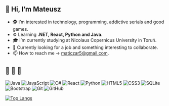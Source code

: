## 👋 Hi, I’m Mateusz
- 🕵️‍ I’m interested in technology, programming, addictive serials and good games.
- ⚙ Learning **.NET, React, Python and Java**.
- 🎓 I’m currently studying at Nicolaus Copernicus University in Toruń.
- 👀 Currently looking for a job and something interesting to collaborate.
- 📫 How to reach me -> maticzar5@gmail.com.



## 💞️ 💞️ 💞️

![Java](https://img.shields.io/badge/java%20-%23323330.svg?&style=for-the-badge&logo=java&logoColor=%23F7DF1E)
![JavaScript](https://img.shields.io/badge/javascript%20-%23323330.svg?&style=for-the-badge&logo=javascript&logoColor=%23F7DF1E)
![C#](https://img.shields.io/badge/c%23%20-%23239120.svg?&style=for-the-badge&logo=c-sharp&logoColor=white)
![React](https://img.shields.io/badge/react%20-%2320232a.svg?&style=for-the-badge&logo=react&logoColor=%2361DAFB)
![Python](https://img.shields.io/badge/python%20-%2314354C.svg?&style=for-the-badge&logo=python&logoColor=white)
![HTML5](https://img.shields.io/badge/html5%20-%23E34F26.svg?&style=for-the-badge&logo=html5&logoColor=white)
![CSS3](https://img.shields.io/badge/css3%20-%231572B6.svg?&style=for-the-badge&logo=css3&logoColor=white)
![SQLite](https://img.shields.io/badge/sqlite-%2307405e.svg?&style=for-the-badge&logo=sqlite&logoColor=white)
![Bootstrap](https://img.shields.io/badge/bootstrap%20-%23563D7C.svg?&style=for-the-badge&logo=bootstrap&logoColor=white)
![Git](https://img.shields.io/badge/git%20-%23F05033.svg?&style=for-the-badge&logo=git&logoColor=white)
![GitHub](https://img.shields.io/badge/github%20-%23121011.svg?&style=for-the-badge&logo=github&logoColor=white)

[![Top Langs](https://github-readme-stats.vercel.app/api/top-langs/?username=lvv121&layout=compact&langs_count=8)](https://github-readme-stats.vercel.app/api/top-langs/?username=lvv121&layout=compact&langs_count=8)
